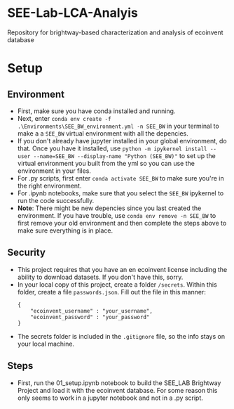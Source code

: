 # SEE-Lab-LCA-Analyis
Repository for brightway-based characterization and analysis of ecoinvent database

# Setup
## Environment
* First, make sure you have conda installed and running. 
* Next, enter `conda env create -f .\Environments\SEE_BW_environment.yml -n SEE_BW` in your terminal to make a a `SEE_BW` virtual environment with all the depencies.
* If you don't already have jupyter installed in your global environment, do that. Once you have it installed, use `python -m ipykernel install --user --name=SEE_BW --display-name "Python (SEE_BW)"` to set up the virtual environment you built from the yml so you can use the environment in your files.
* For .py scripts, first enter `conda activate SEE_BW` to make sure you're in the right environment.
* For .ipynb notebooks, make sure that you select the `SEE_BW` ipykernel to run the code successfully.
* **Note**: There might be new depencies since you last created the environment. If you have trouble, use `conda env remove -n SEE_BW` to first remove your old environment and then complete the steps above to make sure everything is in place.

## Security
* This project requires that you have an en ecoinvent license including the ability to download datasets. If you don't have this, sorry.
* In your local copy of this project, create a folder `/secrets`. Within this folder, create a file `passwords.json`. Fill out the file in this manner: 
    ```
    {
        "ecoinvent_username" : "your_username",
        "ecoinvent_password" : "your_password"
    }
    ```
* The secrets folder is included in the `.gitignore` file, so the info stays on your local machine.

## Steps
* First, run the 01_setup.ipynb notebook to build the SEE_LAB Brightway Project and load it with the ecoinvent database. For some reason this only seems to work in a jupyter notebook and not in a .py script. 